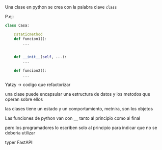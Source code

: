 Una clase en python se crea con la palabra clave `class`

P.ej:
```python
class Casa:

	@staticmethod
	def funcion1():
		...
	
	
	def __init__(self, ...):
		...
	
	def funcion2():
		...
```


Yatzy -> codigo que refactorizar


una clase puede encapsular una estructura de datos y los metodos que operan sobre ellos

las clases tiene un estado y un comportamiento, metnira, son los objetos 

Las funciones de python van con `__` tanto al principio como al final

pero los programadores lo escriben solo al principio para indicar que no se deberia utilizar

typer FastAPI

